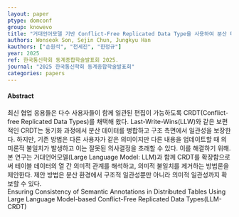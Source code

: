 ```yaml
---
layout: paper
ptype: domconf
group: knowevo
title: "거대언어모델 기반 Conflict-Free Replicated Data Type을 사용하여 분산 테이블의 의미적 어노테이션 일관성 보장"
authors: Wonseok Son, Sejin Chun, Jungkyu Han
kauthors: ["손원석", "천세진", "한정규"]
year: 2025
ref: 한국통신학회 동계종합학술발표회 2025.
journal: "2025 한국통신학회 동계종합학술발표회"
categories: papers
---
```


<h4><span class="badge badge-info">Abstract</span></h4>
최신 협업 응용들은 다수 사용자들이 함께 일관된 편집이 가능하도록 CRDT(Conflict-free Replicated Data Types)를 채택해 왔다. Last-Write-Wins(LLW)와 같은 보편적인 CRDT는 동기화 과정에서 분산 데이터를 병합하고 구조 측면에서 일관성을 보장한다. 하지만, 기존 방법은 다른 사용자가 같은 의미이지만 다른 내용을 업데이트할 때 의미론적 불일치가 발생하고 이는 잘못된 의사결정을 초래할 수 있다. 이를 해결하기 위해. 본 연구는 거대언어모델(Large Language Model: LLM)과 함께 CRDT를 확장함으로써 테이블 데이터의 열 간 의미적 관계를 해석하고, 의미적 불일치를 제거하는 방법론을 제안한다. 제안 방법은 분산 환경에서 구조적 일관성뿐만 아니라 의미적 일관성까지 확보할 수 있다.
<div class="alert alert-warning" role="alert">
   Ensuring Consistency of Semantic Annotations in Distributed Tables Using Large Language Model-based Conflict-Free Replicated Data Types(LLM-CRDT)
</div>